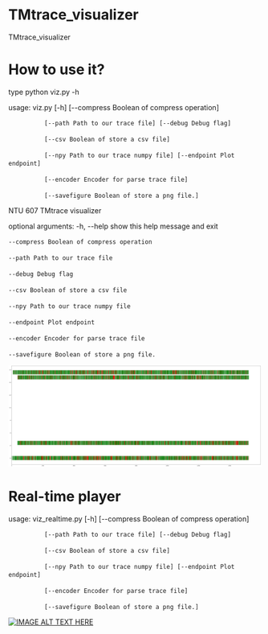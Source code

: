 # TMtrace_visualizer
TMtrace_visualizer

# How to use it?
type python viz.py -h

usage: viz.py [-h] [--compress Boolean of compress operation]

              [--path Path to our trace file] [--debug Debug flag]
              
              [--csv Boolean of store a csv file]
              
              [--npy Path to our trace numpy file] [--endpoint Plot endpoint]
              
              [--encoder Encoder for parse trace file]
              
              [--savefigure Boolean of store a png file.]

NTU 607 TMtrace visualizer

optional arguments:
    -h, --help            show this help message and exit

    --compress Boolean of compress operation

    --path Path to our trace file

    --debug Debug flag

    --csv Boolean of store a csv file

    --npy Path to our trace numpy file

    --endpoint Plot endpoint

    --encoder Encoder for parse trace file

    --savefigure Boolean of store a png file.
  

![image](https://github.com/Waxpple/TMtrace_visualizer/blob/main/probe_kmeans.jpg)

# Real-time player

usage: viz_realtime.py [-h] [--compress Boolean of compress operation]

              [--path Path to our trace file] [--debug Debug flag]
              
              [--csv Boolean of store a csv file]
              
              [--npy Path to our trace numpy file] [--endpoint Plot endpoint]
              
              [--encoder Encoder for parse trace file]
              
              [--savefigure Boolean of store a png file.]
              
[![IMAGE ALT TEXT HERE](https://img.youtube.com/vi/JNLPVR3CU8w/0.jpg)](https://www.youtube.com/watch?v=JNLPVR3CU8w)

